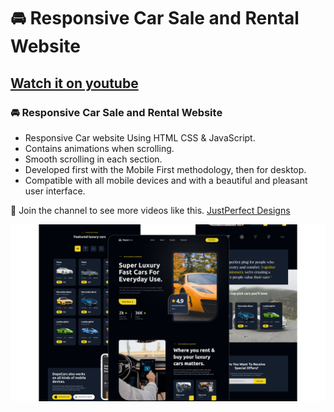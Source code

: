 # 🚘 Responsive Car Sale and Rental Website

## [Watch it on youtube](https://youtu.be/INqnUCQ77-k)

### 🚘 Responsive Car Sale and Rental Website

- Responsive Car website Using HTML CSS & JavaScript.
- Contains animations when scrolling.
- Smooth scrolling in each section.
- Developed first with the Mobile First methodology, then for desktop.
- Compatible with all mobile devices and with a beautiful and pleasant user interface.

💙 Join the channel to see more videos like this. [JustPerfect Designs](https://www.youtube.com/c/Justperfectdesigns)

![preview img](/Preview.jpg)
